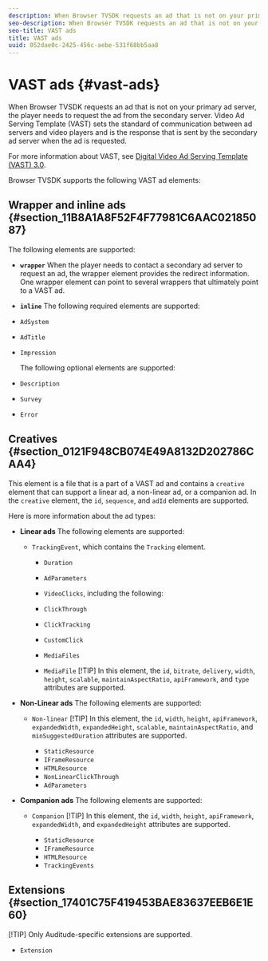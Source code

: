 ```yaml
---
description: When Browser TVSDK requests an ad that is not on your primary ad server, the player needs to request the ad from the secondary server. Video Ad Serving Template (VAST) sets the standard of communication between ad servers and video players and is the response that is sent by the secondary ad server when the ad is requested.
seo-description: When Browser TVSDK requests an ad that is not on your primary ad server, the player needs to request the ad from the secondary server. Video Ad Serving Template (VAST) sets the standard of communication between ad servers and video players and is the response that is sent by the secondary ad server when the ad is requested.
seo-title: VAST ads
title: VAST ads
uuid: 052dae0c-2425-456c-aebe-531f68bb5aa8
---
```


# VAST ads {#vast-ads}

When Browser TVSDK requests an ad that is not on your primary ad server, the player needs to request the ad from the secondary server. Video Ad Serving Template (VAST) sets the standard of communication between ad servers and video players and is the response that is sent by the secondary ad server when the ad is requested.

For more information about VAST, see [Digital Video Ad Serving Template (VAST) 3.0](https://www.iab.com/wp-content/uploads/2015/06/VASTv3_0.pdf).

Browser TVSDK supports the following VAST ad elements:

## Wrapper and inline ads {#section_11B8A1A8F52F4F77981C6AAC02185087}

The following elements are supported:

* **`wrapper`** When the player needs to contact a secondary ad server to request an ad, the wrapper element provides the redirect information. One wrapper element can point to several wrappers that ultimately point to a VAST ad.

* **`inline`** The following required elements are supported:

* `AdSystem`
* `AdTitle`
* `Impression`

  The following optional elements are supported:

* `Description`
* `Survey`
* `Error`

## Creatives {#section_0121F948CB074E49A8132D202786CAA4}

This element is a file that is a part of a VAST ad and contains a `creative` element that can support a linear ad, a non-linear ad, or a companion ad. In the `creative` element, the `id`, `sequence`, and `adId` elements are supported.

Here is more information about the ad types:

* **Linear ads** The following elements are supported:

  * `TrackingEvent`, which contains the `Tracking` element.
    * `Duration`
    * `AdParameters`
    * `VideoClicks`, including the following:

    * `ClickThrough`
    * `ClickTracking`
    * `CustomClick`

    * `MediaFiles`

    * `MediaFile`
          [!TIP]
          In this element, the `id`, `bitrate`, `delivery`, `width`, `height`, `scalable`, `maintainAspectRatio`, `apiFramework`, and `type` attributes are supported.

* **Non-Linear ads** The following elements are supported:

  * `Non-linear`
      [!TIP]
      In this element, the `id`, `width`, `height`, `apiFramework`, `expandedWidth`, `expandedHeight`, `scalable`, `maintainAspectRatio`, and `minSuggestedDuration` attributes are supported.

    * `StaticResource`
    * `IFrameResource`
    * `HTMLResource`
    * `NonLinearClickThrough`
    * `AdParameters`

* **Companion ads** The following elements are supported:

  * `Companion`
      [!TIP]
      In this element, the `id`, `width`, `height`, `apiFramework`, `expandedWidth`, and `expandedHeight` attributes are supported.

    * `StaticResource`
    * `IFrameResource`
    * `HTMLResource`
    * `TrackingEvents`

## Extensions {#section_17401C75F419453BAE83637EEB6E1E60}

[!TIP]
Only Auditude-specific extensions are supported.

* `Extension`